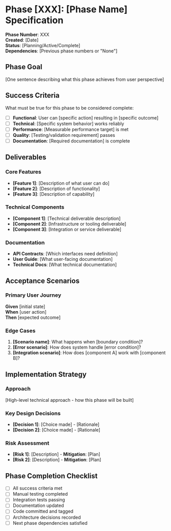 # Phase [XXX]: [Phase Name] Specification

**Phase Number**: XXX  
**Created**: [Date]  
**Status**: [Planning/Active/Complete]  
**Dependencies**: [Previous phase numbers or "None"]

## Phase Goal
[One sentence describing what this phase achieves from user perspective]

## Success Criteria
What must be true for this phase to be considered complete:

- [ ] **Functional**: User can [specific action] resulting in [specific outcome]
- [ ] **Technical**: [Specific system behavior] works reliably
- [ ] **Performance**: [Measurable performance target] is met
- [ ] **Quality**: [Testing/validation requirement] passes
- [ ] **Documentation**: [Required documentation] is complete

## Deliverables

### Core Features
- **[Feature 1]**: [Description of what user can do]
- **[Feature 2]**: [Description of functionality]
- **[Feature 3]**: [Description of capability]

### Technical Components
- **[Component 1]**: [Technical deliverable description]
- **[Component 2]**: [Infrastructure or tooling deliverable]
- **[Component 3]**: [Integration or service deliverable]

### Documentation
- **API Contracts**: [Which interfaces need definition]
- **User Guide**: [What user-facing documentation]
- **Technical Docs**: [What technical documentation]

## Acceptance Scenarios

### Primary User Journey
**Given** [initial state]  
**When** [user action]  
**Then** [expected outcome]

### Edge Cases
1. **[Scenario name]**: What happens when [boundary condition]?
2. **[Error scenario]**: How does system handle [error condition]?
3. **[Integration scenario]**: How does [component A] work with [component B]?

## Implementation Strategy

### Approach
[High-level technical approach - how this phase will be built]

### Key Design Decisions
- **[Decision 1]**: [Choice made] - [Rationale]
- **[Decision 2]**: [Choice made] - [Rationale]

### Risk Assessment
- **[Risk 1]**: [Description] - **Mitigation**: [Plan]
- **[Risk 2]**: [Description] - **Mitigation**: [Plan]

## Phase Completion Checklist
- [ ] All success criteria met
- [ ] Manual testing completed
- [ ] Integration tests passing
- [ ] Documentation updated
- [ ] Code committed and tagged
- [ ] Architecture decisions recorded
- [ ] Next phase dependencies satisfied
